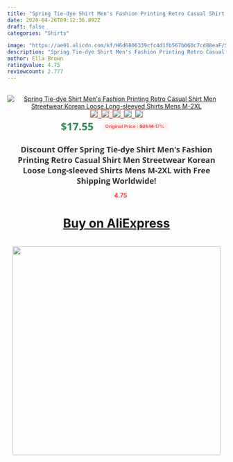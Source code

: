 ```yaml
---
title: "Spring Tie-dye Shirt Men's Fashion Printing Retro Casual Shirt Men Streetwear Korean Loose Long-sleeved Shirts Mens M-2XL"
date: 2020-04-26T09:12:36.892Z
draft: false
categories: "Shirts"

image: "https://ae01.alicdn.com/kf/H6d6806339cfc4d1fb567b060c7cd88eaF/Spring-Tie-dye-Shirt-Men-s-Fashion-Printing-Retro-Casual-Shirt-Men-Streetwear-Korean-Loose-Long.jpg"
description: "Spring Tie-dye Shirt Men's Fashion Printing Retro Casual Shirt Men Streetwear Korean Loose Long-sleeved Shirts Mens M-2XL"
author: Ella Brown
ratingvalue: 4.75
reviewcount: 2.777
---
```

<br>
<div style="text-align: center;">
<a href="https://s.click.aliexpress.com/e/_AMZ3bX" target="_blank" rel="nofollow noopener noreferrer"><img alt="Spring Tie-dye Shirt Men's Fashion Printing Retro Casual Shirt Men Streetwear Korean Loose Long-sleeved Shirts Mens M-2XL" class="magnifier-image" src="https://ae01.alicdn.com/kf/H6d6806339cfc4d1fb567b060c7cd88eaF/Spring-Tie-dye-Shirt-Men-s-Fashion-Printing-Retro-Casual-Shirt-Men-Streetwear-Korean-Loose-Long.jpg_640x640.jpg">
<br>
<img style="border:1px solid salmon" src="https://ae01.alicdn.com/kf/H6d6806339cfc4d1fb567b060c7cd88eaF/Spring-Tie-dye-Shirt-Men-s-Fashion-Printing-Retro-Casual-Shirt-Men-Streetwear-Korean-Loose-Long.jpg_120x120.jpg">&nbsp;&nbsp;<img style="border:1px solid salmon" src="https://ae01.alicdn.com/kf/Hb5b0d13a7b0640daacfca80247f542fcD/Spring-Tie-dye-Shirt-Men-s-Fashion-Printing-Retro-Casual-Shirt-Men-Streetwear-Korean-Loose-Long.jpg_120x120.jpg">&nbsp;&nbsp;<img style="border:1px solid salmon" src="https://ae01.alicdn.com/kf/H0205200e68d142809b26655ea1866711o/Spring-Tie-dye-Shirt-Men-s-Fashion-Printing-Retro-Casual-Shirt-Men-Streetwear-Korean-Loose-Long.jpg_120x120.jpg">&nbsp;&nbsp;<img style="border:1px solid salmon" src="https://ae01.alicdn.com/kf/H3aeacd2f28884f5dbf03db7ac0e324bbY/Spring-Tie-dye-Shirt-Men-s-Fashion-Printing-Retro-Casual-Shirt-Men-Streetwear-Korean-Loose-Long.jpg_120x120.jpg">&nbsp;&nbsp;<img style="border:1px solid salmon" src="https://ae01.alicdn.com/kf/Hfa22beef479042b0979281f541964d465/Spring-Tie-dye-Shirt-Men-s-Fashion-Printing-Retro-Casual-Shirt-Men-Streetwear-Korean-Loose-Long.jpg_120x120.jpg"></a></div><br0>
<div style="text-align: center;"><span style="background-color: white; border: 0px; box-sizing: border-box; color: seagreen; display: inline-block; font-family: &quot;open sans&quot; , &quot;arial&quot; , &quot;helvetica&quot; , sans-serif , &quot;heiti&quot;; font-size: 24px; font-stretch: inherit; font-weight: 700; line-height: inherit; margin: 0px 10px 0px 0px; padding: 0px; vertical-align: middle;">$17.55 </span>
<span style="background: rgb(255 , 241 , 241); border-radius: 3px; border: 0px; box-sizing: border-box; color: #ff4747; display: inline-block; font-family: inherit; font-size: 12px; font-stretch: inherit; font-style: inherit; font-variant: inherit; font-weight: 600; line-height: inherit; margin: 0px; padding: 2px 5px; transform: scale(0.9); vertical-align: middle;">Original Price : <b style="text-decoration: line-through;">$21.14 </b> 17%&nbsp;&nbsp;</span></div>
<h1 style="color: #333333; display: inline-block; font-family: &quot;open sans&quot; , &quot;arial&quot; , &quot;helvetica&quot; , sans-serif , &quot;heiti&quot;; font-size: 18px; font-stretch: inherit; font-weight: 700; text-align: center;">Discount Offer Spring Tie-dye Shirt Men's Fashion Printing Retro Casual Shirt Men Streetwear Korean Loose Long-sleeved Shirts Mens M-2XL with Free Shipping Worldwide!</h1>
<div style="color: #ff4747; text-align: center;">
<img src="https://4.bp.blogspot.com/-M0ZcTcb-5uY/XleCXlxnR4I/AAAAAAAAAEc/OrjgMkXV1oMQFaCRZj5HQwOCBcu3w1FegCPcBGAYYCw/s1600/star.png" style="height: 15px;">&nbsp;<b>4.75</b></div>
<div class="button_cont" align="center"><a class="buynow_a" href="https://s.click.aliexpress.com/e/_AMZ3bX" target="_blank" rel="nofollow noopener noreferrer"><H1>Buy on AliExpress</H1></a></div><br>
<div class="separator" style="clear: both; text-align: center;">
<img src="https://lh3.googleusercontent.com/-pTy5HemUv9M/XlePHvY0dAI/AAAAAAAAAE4/0nX5iRUoIWY8eMW9Dpxeirr157OZliDIgCLcBGAsYHQ/s1600/badge.gif" width="480">
</div>
